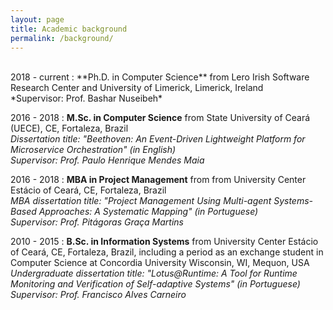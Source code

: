 ```yaml
---
layout: page
title: Academic background
permalink: /background/
---
```


<br>
2018 - current
:   **Ph.D. in Computer Science** from Lero Irish Software Research Center and University of Limerick, Limerick, Ireland<br>
    *Supervisor: Prof. Bashar Nuseibeh*

2016 - 2018
:   **M.Sc. in Computer Science** from State University of Ceará (UECE), CE, Fortaleza, Brazil<br>
    *Dissertation title: "Beethoven: An Event-Driven Lightweight Platform for Microservice Orchestration" (in English)*<br>
    *Supervisor: Prof. Paulo Henrique Mendes Maia*


2016 - 2018
:   **MBA in Project Management** from from University Center Estácio of Ceará, CE, Fortaleza, Brazil<br>
    *MBA dissertation title: "Project Management Using Multi-agent Systems-Based Approaches: A Systematic Mapping" (in Portuguese)*<br>
    *Supervisor: Prof. Pitágoras Graça Martins*

2010 - 2015
:   **B.Sc. in Information Systems** from University Center Estácio of Ceará, CE, Fortaleza, Brazil, including a period as an exchange student in Computer Science at Concordia University Wisconsin, WI, Mequon, USA<br>
    *Undergraduate dissertation title: "Lotus@Runtime: A Tool for Runtime Monitoring and Verification of Self-adaptive Systems" (in Portuguese)*<br>
    *Supervisor: Prof. Francisco Alves Carneiro*
